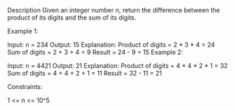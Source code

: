 Description
Given an integer number n, return the difference between the product of its digits and the sum of its digits.

 

Example 1:

Input: n = 234
Output: 15 
Explanation: 
Product of digits = 2 * 3 * 4 = 24 
Sum of digits = 2 + 3 + 4 = 9 
Result = 24 - 9 = 15
Example 2:

Input: n = 4421
Output: 21
Explanation: 
Product of digits = 4 * 4 * 2 * 1 = 32 
Sum of digits = 4 + 4 + 2 + 1 = 11 
Result = 32 - 11 = 21
 

Constraints:

1 <= n <= 10^5
